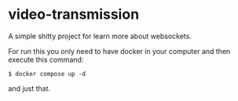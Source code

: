 # video-transmission
A simple shitty project for learn more about websockets.

For run this you only need to have docker in your computer and then execute this command:

```
$ docker compose up -d
```
and just that.

